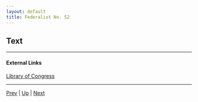 ```yaml
---
layout: default
title: Federalist No. 52
---
```


## Text

---
#### External Links
[Library of Congress]()

---

[Prev](51.md) | [Up](README.md) | [Next](53.md)
